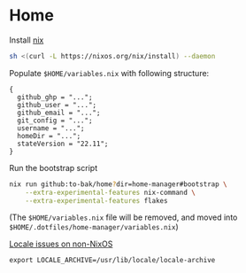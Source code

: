 # Home

Install [nix](https://nixos.org/download.html)
```sh
sh <(curl -L https://nixos.org/nix/install) --daemon
```

Populate `$HOME/variables.nix` with following structure:
```
{
  github_ghp = "...";
  github_user = "...";
  github_email = "...";
  git_config = "...";
  username = "...";
  homeDir = "...";
  stateVersion = "22.11";
}
```

Run the bootstrap script
```sh
nix run github:to-bak/home?dir=home-manager#bootstrap \
    --extra-experimental-features nix-command \
    --extra-experimental-features flakes

```
(The `$HOME/variables.nix` file will be removed, and moved into `$HOME/.dotfiles/home-manager/variables.nix`)

[Locale issues on non-NixOS](https://nixos.wiki/wiki/Locales)
```
export LOCALE_ARCHIVE=/usr/lib/locale/locale-archive
```
